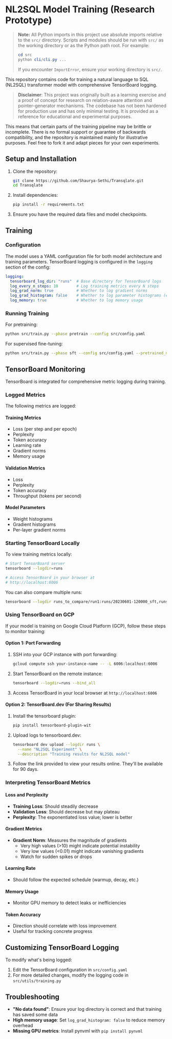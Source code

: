 # NL2SQL Model Training (Research Prototype)

> **Note:** All Python imports in this project use absolute imports relative to the `src/` directory. Scripts and modules should be run with `src/` as the working directory or as the Python path root. For example:
>
> ```powershell
> cd src
> python cli/cli.py ...
> ```
>
> If you encounter `ImportError`, ensure your working directory is `src/`.

This repository contains code for training a natural language to SQL (NL2SQL) transformer model with comprehensive TensorBoard logging.

> **Disclaimer**: This project was originally built as a learning exercise and
> a proof of concept for research on relation-aware attention and
> pointer-generator mechanisms. The codebase has not been hardened for
> production use and has only minimal testing. It is provided as a reference for
> educational and experimental purposes.

This means that certain parts of the training pipeline may be brittle or
incomplete. There is no formal support or guarantee of backwards compatibility,
and the repository is maintained mainly for illustrative purposes. Feel free to
fork it and adapt pieces for your own experiments.

## Setup and Installation

1. Clone the repository:
   ```bash
   git clone https://github.com/Shaurya-Sethi/Transqlate.git
   cd Transqlate
   ```

2. Install dependencies:
   ```bash
   pip install -r requirements.txt
   ```

3. Ensure you have the required data files and model checkpoints.

## Training

### Configuration

The model uses a YAML configuration file for both model architecture and training parameters. TensorBoard logging is configured in the `logging` section of the config:

```yaml
logging:
  tensorboard_log_dir: "runs"  # Base directory for TensorBoard logs
  log_every_n_steps: 10        # Log training metrics every N steps
  log_grad_norm: true          # Whether to log gradient norms
  log_grad_histogram: false    # Whether to log parameter histograms (expensive)
  log_memory: true             # Whether to log memory usage
```

### Running Training

For pretraining:
```bash
python src/train.py --phase pretrain --config src/config.yaml
```

For supervised fine-tuning:
```bash
python src/train.py --phase sft --config src/config.yaml --pretrained_model path/to/pretrained_model.pt
```

## TensorBoard Monitoring

TensorBoard is integrated for comprehensive metric logging during training.

### Logged Metrics

The following metrics are logged:

#### Training Metrics
- Loss (per step and per epoch)
- Perplexity
- Token accuracy
- Learning rate
- Gradient norms
- Memory usage

#### Validation Metrics
- Loss
- Perplexity
- Token accuracy
- Throughput (tokens per second)

#### Model Parameters
- Weight histograms
- Gradient histograms
- Per-layer gradient norms

### Starting TensorBoard Locally

To view training metrics locally:

```bash
# Start TensorBoard server
tensorboard --logdir=runs

# Access TensorBoard in your browser at
# http://localhost:6006
```

You can also compare multiple runs:

```bash
tensorboard --logdir runs_to_compare/run1:runs/20230601-120000_sft,runs_to_compare/run2:runs/20230602-130000_sft
```

### Using TensorBoard on GCP

If your model is training on Google Cloud Platform (GCP), follow these steps to monitor training:

#### Option 1: Port Forwarding
1. SSH into your GCP instance with port forwarding:
   ```bash
   gcloud compute ssh your-instance-name -- -L 6006:localhost:6006
   ```

2. Start TensorBoard on the remote instance:
   ```bash
   tensorboard --logdir=runs --bind_all
   ```

3. Access TensorBoard in your local browser at `http://localhost:6006`

#### Option 2: TensorBoard.dev (For Sharing Results)
1. Install the tensorboard plugin:
   ```bash
   pip install tensorboard-plugin-wit
   ```

2. Upload logs to tensorboard.dev:
   ```bash
   tensorboard dev upload --logdir runs \
     --name "NL2SQL Experiment" \
     --description "Training results for NL2SQL model"
   ```

3. Follow the link provided to view your results online. They'll be available for 90 days.

### Interpreting TensorBoard Metrics

#### Loss and Perplexity
- **Training Loss**: Should steadily decrease
- **Validation Loss**: Should decrease but may plateau
- **Perplexity**: The exponentiated loss value; lower is better

#### Gradient Metrics
- **Gradient Norm**: Measures the magnitude of gradients
  - Very high values (>10) might indicate potential instability
  - Very low values (<0.01) might indicate vanishing gradients
  - Watch for sudden spikes or drops

#### Learning Rate
- Should follow the expected schedule (warmup, decay, etc.)

#### Memory Usage
- Monitor GPU memory to detect leaks or inefficiencies

#### Token Accuracy
- Direction should correlate with loss improvement
- Useful for tracking concrete progress

## Customizing TensorBoard Logging

To modify what's being logged:

1. Edit the TensorBoard configuration in `src/config.yaml`
2. For more detailed changes, modify the logging code in `src/utils/training.py`

## Troubleshooting

- **"No data found"**: Ensure your log directory is correct and that training has saved some data
- **High memory usage**: Set `log_grad_histogram: false` to reduce memory overhead
- **Missing GPU metrics**: Install pynvml with `pip install pynvml`
